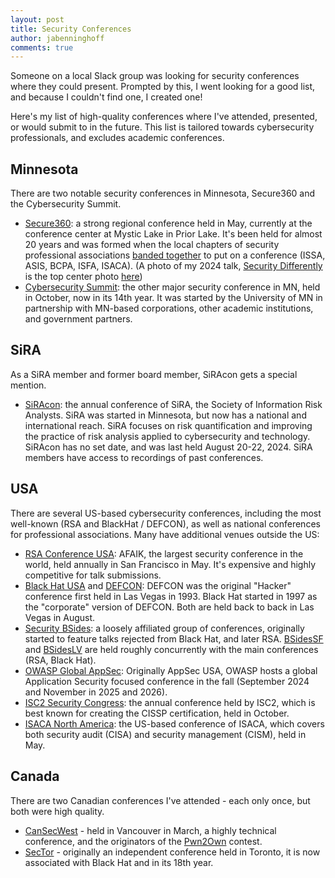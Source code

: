 ```yaml
---
layout: post
title: Security Conferences
author: jabenninghoff
comments: true
---
```

Someone on a local Slack group was looking for security conferences where they could present. Prompted by this, I went looking for a good list, and because I couldn't find one, I created one!

Here's my list of high-quality conferences where I've attended, presented, or would submit to in the future. This list is tailored towards cybersecurity professionals, and excludes academic conferences.

## Minnesota

There are two notable security conferences in Minnesota, Secure360 and the Cybersecurity Summit.

- [Secure360](https://www.secure360.org): a strong regional conference held in May, currently at the conference center at Mystic Lake in Prior Lake. It's been held for almost 20 years and was formed when the local chapters of security professional associations [banded together](https://umsafoundation.org/about/affiliates-partners/) to put on a conference (ISSA, ASIS, BCPA, ISFA, ISACA). (A photo of my 2024 talk, [Security Differently](https://www.information-safety.org/2024/05/15/secure-360-2024/) is the top center photo [here](https://www.secure360.org/event/2025Secure360/home))
- [Cybersecurity Summit](https://www.cybersecuritysummit.org): the other major security conference in MN, held in October, now in its 14th year. It was started by the University of MN in partnership with MN-based corporations, other academic institutions, and government partners.

## SiRA

As a SiRA member and former board member, SiRAcon gets a special mention.

- [SiRAcon](https://societyinforisk.org): the annual conference of SiRA, the Society of Information Risk Analysts. SiRA was started in Minnesota, but now has a national and international reach. SiRA focuses on risk quantification and improving the practice of risk analysis applied to cybersecurity and technology. SiRAcon has no set date, and was last held August 20-22, 2024. SiRA members have access to recordings of past conferences.

## USA

There are several US-based cybersecurity conferences, including the most well-known (RSA and BlackHat / DEFCON), as well as national conferences for professional associations. Many have additional venues outside the US:

- [RSA Conference USA](https://www.rsaconference.com): AFAIK, the largest security conference in the world, held annually in San Francisco in May. It's expensive and highly competitive for talk submissions.
- [Black Hat USA](https://www.blackhat.com) and [DEFCON](https://defcon.org): DEFCON was the original "Hacker" conference first held in Las Vegas in 1993. Black Hat started in 1997 as the "corporate" version of DEFCON. Both are held back to back in Las Vegas in August.
- [Security BSides](https://en.wikipedia.org/wiki/Security_BSides): a loosely affiliated group of conferences, originally started to feature talks rejected from Black Hat, and later RSA. [BSidesSF](https://bsidessf.org) and [BSidesLV](https://bsideslv.org) are held roughly concurrently with the main conferences (RSA, Black Hat).
- [OWASP Global AppSec](https://owasp.org/events/): Originally AppSec USA, OWASP hosts a global Application Security focused conference in the fall (September 2024 and November in 2025 and 2026).
- [ISC2 Security Congress](https://www.isc2.org/professional-development/events): the annual conference held by ISC2, which is best known for creating the CISSP certification, held in October.
- [ISACA North America](https://www.isaca.org/training-and-events/conferences): the US-based conference of ISACA, which covers both security audit (CISA) and security management (CISM), held in May.

## Canada

There are two Canadian conferences I've attended - each only once, but both were high quality.

- [CanSecWest](https://www.secwest.net) - held in Vancouver in March, a highly technical conference, and the originators of the [Pwn2Own](https://en.wikipedia.org/wiki/Pwn2Own) contest.
- [SecTor](https://www.blackhat.com/sector/) - originally an independent conference held in Toronto, it is now associated with Black Hat and in its 18th year.

